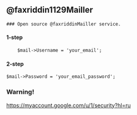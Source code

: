 ## @faxriddin1129Mailler

```
### Open source @faxriddinMailler service.
```
#### 1-step
```
    $mail->Username = 'your_email';
```

#### 2-step
```
$mail->Password = 'your_email_password';
```
    
### Warning!
 https://myaccount.google.com/u/1/security?hl=ru
